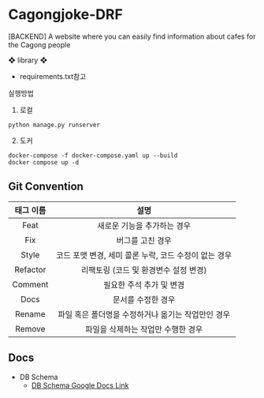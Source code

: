 # Cagongjoke-DRF
[BACKEND] A website where you can easily find information about cafes for the Cagong people

❖ library ❖

- requirements.txt참고

실행방법

1. 로컬
  ```
  python manage.py runserver
  ```

2. 도커
  ```
  docker-compose -f docker-compose.yaml up --build
  docker compose up -d
  ```

## Git Convention

| 태그 이름 |                         설명                          |
| :-------: | :---------------------------------------------------: |
|   Feat    |              새로운 기능을 추가하는 경우              |
|    Fix    |                   버그를 고친 경우                    |
|   Style   | 코드 포맷 변경, 세미 콜론 누락, 코드 수정이 없는 경우 |
| Refactor  |         리팩토링 (코드 및 환경변수 설정 변경)         |
|  Comment  |               필요한 주석 추가 및 변경                |
|   Docs    |                  문서를 수정한 경우                   |
|  Rename   |  파일 혹은 폴더명을 수정하거나 옮기는 작업만인 경우   |
|  Remove   |          파일을 삭제하는 작업만 수행한 경우           |


## Docs
- DB Schema
  - [DB Schema Google Docs Link](https://docs.google.com/spreadsheets/d/1EEiiEO7KGeMH0MVtWZn8n6Bga3IoATPCZ8WUFlflurA/edit#gid=0)